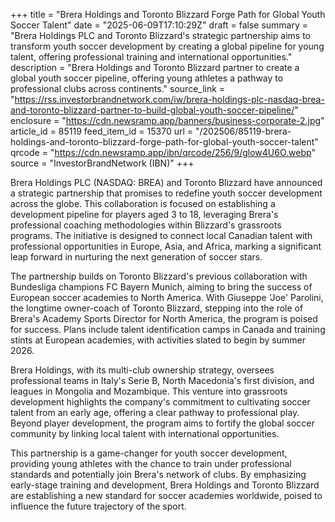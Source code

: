 +++
title = "Brera Holdings and Toronto Blizzard Forge Path for Global Youth Soccer Talent"
date = "2025-06-09T17:10:29Z"
draft = false
summary = "Brera Holdings PLC and Toronto Blizzard's strategic partnership aims to transform youth soccer development by creating a global pipeline for young talent, offering professional training and international opportunities."
description = "Brera Holdings and Toronto Blizzard partner to create a global youth soccer pipeline, offering young athletes a pathway to professional clubs across continents."
source_link = "https://rss.investorbrandnetwork.com/iw/brera-holdings-plc-nasdaq-brea-and-toronto-blizzard-partner-to-build-global-youth-soccer-pipeline/"
enclosure = "https://cdn.newsramp.app/banners/business-corporate-2.jpg"
article_id = 85119
feed_item_id = 15370
url = "/202506/85119-brera-holdings-and-toronto-blizzard-forge-path-for-global-youth-soccer-talent"
qrcode = "https://cdn.newsramp.app/ibn/qrcode/256/9/glow4U6O.webp"
source = "InvestorBrandNetwork (IBN)"
+++

<p>Brera Holdings PLC (NASDAQ: BREA) and Toronto Blizzard have announced a strategic partnership that promises to redefine youth soccer development across the globe. This collaboration is focused on establishing a development pipeline for players aged 3 to 18, leveraging Brera's professional coaching methodologies within Blizzard's grassroots programs. The initiative is designed to connect local Canadian talent with professional opportunities in Europe, Asia, and Africa, marking a significant leap forward in nurturing the next generation of soccer stars.</p><p>The partnership builds on Toronto Blizzard's previous collaboration with Bundesliga champions FC Bayern Munich, aiming to bring the success of European soccer academies to North America. With Giuseppe 'Joe' Parolini, the longtime owner-coach of Toronto Blizzard, stepping into the role of Brera's Academy Sports Director for North America, the program is poised for success. Plans include talent identification camps in Canada and training stints at European academies, with activities slated to begin by summer 2026.</p><p>Brera Holdings, with its multi-club ownership strategy, oversees professional teams in Italy's Serie B, North Macedonia's first division, and leagues in Mongolia and Mozambique. This venture into grassroots development highlights the company's commitment to cultivating soccer talent from an early age, offering a clear pathway to professional play. Beyond player development, the program aims to fortify the global soccer community by linking local talent with international opportunities.</p><p>This partnership is a game-changer for youth soccer development, providing young athletes with the chance to train under professional standards and potentially join Brera's network of clubs. By emphasizing early-stage training and development, Brera Holdings and Toronto Blizzard are establishing a new standard for soccer academies worldwide, poised to influence the future trajectory of the sport.</p>